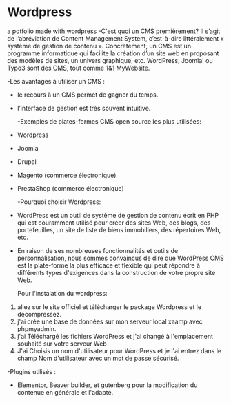 # Wordpress
a potfolio made with wordpress
  -C'est quoi un CMS premièrement?
Il s’agit de l’abréviation de Content Management System, c’est-à-dire littéralement « système de gestion de contenu ». Concrètement, un CMS est un programme informatique qui facilite la création d’un site web en proposant des modèles de sites, un univers graphique, etc. WordPress, Joomla! ou Typo3 sont des CMS, tout comme 1&1 MyWebsite.

  -Les avantages à utiliser un CMS :
* le recours à un CMS permet de gagner du temps.
* l’interface de gestion est très souvent intuitive.
 
  -Exemples de plates-formes CMS open source les plus utilisées:
* Wordpress
* Joomla
* Drupal
* Magento (commerce électronique)
* PrestaShop (commerce électronique)

  -Pourquoi choisir Wordpress:
* WordPress est un outil de système de gestion de contenu écrit en PHP qui est couramment utilisé pour créer des sites Web, des blogs, des portefeuilles, un site de liste de biens immobiliers, des répertoires Web, etc.
* En raison de ses nombreuses fonctionnalités et outils de personnalisation, nous sommes convaincus de dire que WordPress CMS est la plate-forme la plus efficace et flexible qui peut répondre à différents types d'exigences dans la construction de votre propre site Web.
     
  Pour l'instalation du wordpress:
1. allez sur le site officiel et télécharger le package Wordpress et le décompressez.
2. j'ai crée une base de données sur mon serveur local xaamp avec phpmyadmin.
3. j'ai Téléchargé les fichiers WordPress et j'ai changé à l'emplacement souhaité sur votre serveur Web
4. J'ai Choisis un nom d'utilisateur pour WordPress et je l'ai entrez dans le champ Nom d'utilisateur avec un mot de passe sécurisé.

-Plugins utilisés :
* Elementor, Beaver builder, et gutenberg pour la modification du contenue en générale et l'adapté.
